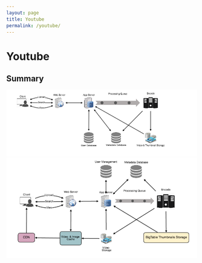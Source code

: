 ```yaml
---
layout: page
title: Youtube
permalink: /youtube/
---
```


# Youtube

## Summary
![overview](imgs/youtube-overview.png)
![detail](imgs/youtube-detail.png)
